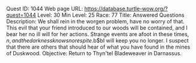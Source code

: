 Quest ID: 1044
Web page URL: https://database.turtle-wow.org/?quest=1044
Level: 30
Min Level: 25
Race: 77
Title: Answered Questions
Description: We shall rein in the worgen problem, have no worry of that. This evil that your friend introduced to our woods will be contained, and I bear her no ill will for her actions. Strange events are afoot in these times, $n, and the darkness knows no respite.$b$bI will keep you no longer. I suspect that there are others that should hear of what you have found in the mines of Duskwood.
Objective: Return to Thyn'tel Bladeweaver in Darnassus.

